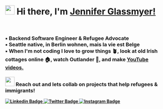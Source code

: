 <h1 align="left"><img src="https://emoji.gg/assets/emoji/wavegif_1860.gif" width="30px" height="30px"><strong> Hi there, I'm <a href="https://jenniferglassmyer.wixsite.com/portfolio">Jennifer Glassmyer!</a></strong>
</h1>
<br>
<h3 align="left"><strong>
▪️ Backend Software Engineer & Refugee Advocate
<br>
▪️ Seattle native, in Berlin wohnen, mais la vie est Belge 
<br>
▪️ When I'm not coding I love to grow things 🪴, look at old Irish cottages online 🏠, watch Outlander 🏴󠁧󠁢󠁳󠁣󠁴󠁿, and make 
  <a target="_blank" href="https://www.youtube.com/channel/UCIq8owOmHRUwtnjIE9BSjyQ?sub_confirmation=1"><strong>YouTube videos.</a>
<br>
<br>
<img src="https://media.giphy.com/media/RhwkGhrlj3NVSOxWSN/giphy.gif" height="30"> Reach out and lets collab on projects that help refugees & immigrants!
</strong></h3>

<a target="_blank" href="https://linkedin.com/in/jenniferglassmyer/">
<img src="https://img.shields.io/badge/-jennyglassmyer-blue?style=for-the-badge&logo=Linkedin&logoColor=white&link=https://linkedin.com/in/jenniferglassmyer/" alt="Linkedin Badge">
</a>
<a target="_blank" href="https://twitter.com/jennyglassmyer">
<img src="https://img.shields.io/badge/-jennyglassmyer-1ca0f1?style=for-the-badge&logo=twitter&logoColor=white&link=https://twitter.com/jennyglassmyer" alt="Twitter Badge">
</a>
<a target="_blank" href="https://instagram.com/enniferglassmyer_/">
<img src="https://img.shields.io/badge/-jennyglassmyer-E1306C?style=for-the-badge&logo=Instagram&logoColor=white&link=https://instagram.com/enniferglassmyer_/" alt="Instagram Badge">
</a>
<br>
